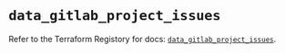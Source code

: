 # `data_gitlab_project_issues`

Refer to the Terraform Registory for docs: [`data_gitlab_project_issues`](https://www.terraform.io/docs/providers/gitlab/d/project_issues).
